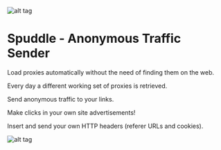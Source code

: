 ![alt tag](https://raw.githubusercontent.com/SecDOOM/spuddle/master/resources/logo.png)

# <b>Spuddle - Anonymous Traffic Sender</b>

Load proxies automatically without the need of finding them on the web.

Every day a different working set of proxies is retrieved.

Send anonymous traffic to your links.

Make clicks in your own site advertisements! 

Insert and send your own HTTP headers (referer URLs and cookies).

![alt tag](https://raw.githubusercontent.com/SecDOOM/spuddle/master/resources/example.png)
